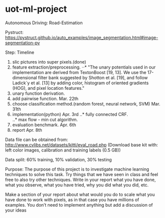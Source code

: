 # uot-ml-project
Autonomous Driving: Road-Estimation

Pystruct:
https://pystruct.github.io/auto_examples/image_segmentation.html#image-segmentation-py

Step:                                                                                        Timeline
1. slic pictures into super pixels.(done)
2. feature extraction/preprocessing.
⋅⋅* "The unary potentials used in our implementation are derived from TextonBoost [19, 13]. We use
the 17-dimensional filter bank suggested by Shotton et al. [19], and follow Ladick´y et al. [13] by
adding color, histogram of oriented gradients (HOG), and pixel location features."
3. unary function derivation.
4. add pairwise function.                                                                    Mar. 22th
5. choose classification method.(random forest, neural network, SVM)                         Mar. 31th
6. implementation(python)                                                                    Apr. 3rd
..* fully connected CRF.     
..* max flow - min cut algorithm.
7. evaluation benchmark.                                                                     Apr. 6th
8. report                                                                                    Apr. 8th

Data file can be obtained from: 
http://www.cvlibs.net/datasets/kitti/eval_road.php 
(Download base kit with: left color images, calibration and training labels (0.5 GB))

Data split:
60% training, 10% validation, 30% testing

Purpose:
The purpose of this project is to investigate machine learning techniques to solve this task. Try things that we have seen in class and feel free to also try other techniques. Write in your report what you have done, what you observe, what you have tried, why you did what you did, etc.

Make a section of your report about what would you do to scale what you have done to work with pixels, as in that case you have millions of examples. You don’t need to implement anything but add a discussion of your ideas
